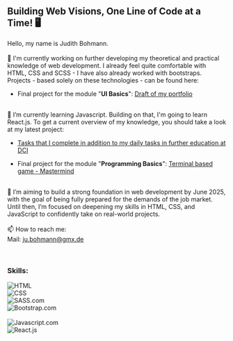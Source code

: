 ## Building Web Visions, One Line of Code at a Time! 🖥️

Hello, my name is Judith Bohmann.
<br><br>
🔭 I'm currently working on further developing my theoretical and practical knowledge of web development. 
I already feel quite comfortable with HTML, CSS and SCSS - I have also already worked with bootstraps. Projects - based solely on these technologies - can be found here:
- Final project for the module "<b>UI Basics</b>": <a href="https://github.com/You-Did-Bowman/portfolio">Draft of my portfolio</a>
<br><br>

🌱 I’m currently learning Javascript. Building on that, I'm going to learn React.js. To get a current overview of my knowledge, you should take a look at my latest project:
- <a href="https://github.com/You-Did-Bowman/JavaScript-Practice">Tasks that I complete in addition to my daily tasks in further education at DCI</a>

- Final project for the module "<b>Programming Basics</b>": <a href="https://github.com/You-Did-Bowman/MASTERMIND_digital">Terminal based game - Mastermind</a>
<br><br>

🌈 I’m aiming to build a strong foundation in web development by June 2025, with the goal of being fully prepared for the demands of the job market. Until then, I’m focused on deepening my skills in HTML, CSS, and JavaScript to confidently take on real-world projects.
<br><br>
📫 How to reach me:
<br>
Mail: ju.bohmann@gmx.de

<br>
<h3>Skills:</h3>

![HTML]
<br>
![CSS]
<br>
![SASS.com]
<br>
![Bootstrap.com]
<br>
<br>
![Javascript.com]
<br>
![React.js]
<br>



<!-- MARKDOWN LINKS & IMAGES -->
<!-- https://www.markdownguide.org/basic-syntax/#reference-style-links -->
[React.js]: https://img.shields.io/badge/React-20232A?style=for-the-badge&logo=react&logoColor=white
[Bootstrap.com]: https://img.shields.io/badge/Bootstrap-563D7C?style=for-the-badge&logo=bootstrap&logoColor=white
[Javascript.com]: https://shields.io/badge/JavaScript-F7DF1E?style=for-the-badge&logo=JavaScript&logoColor=000
[SASS.com]: https://img.shields.io/badge/Sass-CC6699?style=for-the-badge&logo=Sass&logoColor=white
[HTML]: https://img.shields.io/badge/HTML-orange?style=for-the-badge&logo=HTML&logoColor=white
[CSS]: https://img.shields.io/badge/CSS-239120?&style=for-the-badge&logo=css3&logoColor=white





<!--
**You-Did-Bowman/You-Did-Bowman** is a ✨ _special_ ✨ repository because its `README.md` (this file) appears on your GitHub profile.

Here are some ideas to get you started:

- 🔭 I’m currently working on ...
- 🌱 I’m currently learning ...
- 👯 I’m looking to collaborate on ...
- 🤔 I’m looking for help with ...
- 💬 Ask me about ...
- 📫 How to reach me: ...
- 😄 Pronouns: ...
- ⚡ Fun fact: ...
-->
